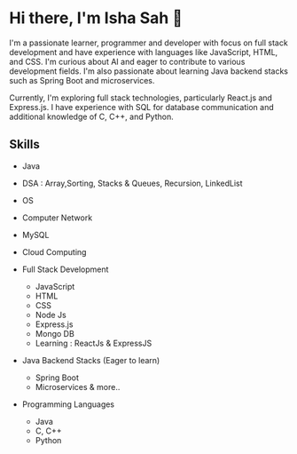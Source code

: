 # Hi there, I'm Isha Sah 👋 

I'm a passionate learner, programmer and developer with focus on full stack development and have experience with languages like JavaScript, HTML, and CSS. I'm curious about AI and eager to contribute to various development fields. I'm also passionate about learning Java backend stacks such as Spring Boot and microservices.

Currently, I'm exploring full stack technologies, particularly React.js and Express.js. I have experience with SQL for database communication and additional knowledge of C, C++, and Python.

## Skills
- Java
- DSA : Array,Sorting, Stacks & Queues, Recursion, LinkedList
- OS
- Computer Network
- MySQL
- Cloud Computing

- Full Stack Development
  - JavaScript
  - HTML
  - CSS
  - Node Js
  - Express.js
  - Mongo DB
  - Learning : ReactJs & ExpressJS
   
- Java Backend Stacks (Eager to learn)
  - Spring Boot
  - Microservices & more..
 
- Programming Languages
  - Java
  - C, C++
  - Python
